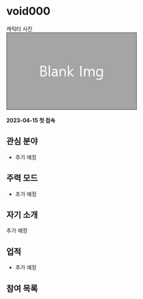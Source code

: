 # void000

캐릭터 사진  
![캐릭터](../../asset/blank_img.jpg)

**2023-04-15 첫 접속**

## 관심 분야

- 추가 예정

## 주력 모드

- 추가 예정

## 자기 소개

추가 예정

## 업적

- 추가 예정

## 참여 목록

<!-- tag_target_open:contribution_list:member_contribute -->
<!-- tag_close -->